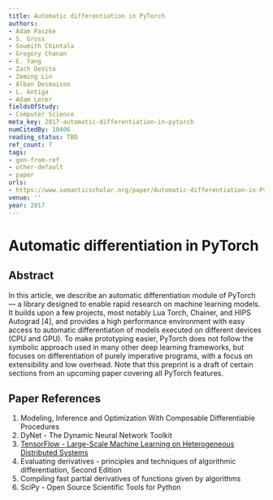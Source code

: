 ```yaml
---
title: Automatic differentiation in PyTorch
authors:
- Adam Paszke
- S. Gross
- Soumith Chintala
- Gregory Chanan
- E. Yang
- Zach DeVito
- Zeming Lin
- Alban Desmaison
- L. Antiga
- Adam Lerer
fieldsOfStudy:
- Computer Science
meta_key: 2017-automatic-differentiation-in-pytorch
numCitedBy: 10406
reading_status: TBD
ref_count: 7
tags:
- gen-from-ref
- other-default
- paper
urls:
- https://www.semanticscholar.org/paper/Automatic-differentiation-in-PyTorch-Paszke-Gross/b36a5bb1707bb9c70025294b3a310138aae8327a?sort=total-citations
venue: ''
year: 2017
---
```


# Automatic differentiation in PyTorch

## Abstract

In this article, we describe an automatic differentiation module of PyTorch — a library designed to enable rapid research on machine learning models. It builds upon a few projects, most notably Lua Torch, Chainer, and HIPS Autograd [4], and provides a high performance environment with easy access to automatic differentiation of models executed on different devices (CPU and GPU). To make prototyping easier, PyTorch does not follow the symbolic approach used in many other deep learning frameworks, but focuses on differentiation of purely imperative programs, with a focus on extensibility and low overhead. Note that this preprint is a draft of certain sections from an upcoming paper covering all PyTorch features.

## Paper References

1. Modeling, Inference and Optimization With Composable Differentiable Procedures
2. DyNet - The Dynamic Neural Network Toolkit
3. [TensorFlow - Large-Scale Machine Learning on Heterogeneous Distributed Systems](2016-tensorflow-large-scale-machine-learning-on-heterogeneous-distributed-systems)
4. Evaluating derivatives - principles and techniques of algorithmic differentiation, Second Edition
5. Compiling fast partial derivatives of functions given by algorithms
6. SciPy - Open Source Scientific Tools for Python
